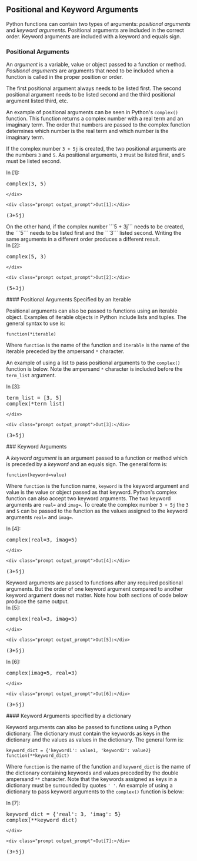 
## Positional and Keyword Arguments
Python functions can contain two types of arguments: _positional arguments_ and _keyword arguments_. Positional arguments are included in the correct order. Keyword arguments are included with a keyword and equals sign.
### Positional Arguments

An _argument_ is a variable, value or object passed to a function or method. _Positional arguments_ are arguments that need to be included when a function is called in the proper position or order. 

The first positional argument always needs to be listed first. The second positional argument needs to be listed second and the third positional argument listed third, etc. 

An example of positional arguments can be seen in Python's ```complex()``` function. This function returns a complex number with a real term and an imaginary term. The order that numbers are passed to the complex function determines which number is the real term and which number is the imaginary term.

If the complex number ```3 + 5j``` is created, the two positional arguments are the numbers ```3``` and ```5```. As positional arguments, ```3``` must be listed first, and ```5``` must be listed second. 
<div class="cell border-box-sizing code_cell rendered">
<div class="input">
<div class="prompt input_prompt">In&nbsp;[1]:</div>
<div class="inner_cell">
    <div class="input_area">
<div class=" highlight hl-ipython3"><pre><span></span><span class="nb">complex</span><span class="p">(</span><span class="mi">3</span><span class="p">,</span> <span class="mi">5</span><span class="p">)</span>
</pre></div>

    </div>
</div>
</div>

<div class="output_wrapper">
<div class="output">


<div class="output_area">

    <div class="prompt output_prompt">Out[1]:</div>




<div class="output_text output_subarea output_execute_result">
<pre>(3+5j)</pre>
</div>

</div>

</div>
</div>

</div>
On the other hand, if the complex number ```5 + 3j``` needs to be created, the ```5``` needs to be listed first and the ```3``` listed second. Writing the same arguments in a different order produces a different result.
<div class="cell border-box-sizing code_cell rendered">
<div class="input">
<div class="prompt input_prompt">In&nbsp;[2]:</div>
<div class="inner_cell">
    <div class="input_area">
<div class=" highlight hl-ipython3"><pre><span></span><span class="nb">complex</span><span class="p">(</span><span class="mi">5</span><span class="p">,</span> <span class="mi">3</span><span class="p">)</span>
</pre></div>

    </div>
</div>
</div>

<div class="output_wrapper">
<div class="output">


<div class="output_area">

    <div class="prompt output_prompt">Out[2]:</div>




<div class="output_text output_subarea output_execute_result">
<pre>(5+3j)</pre>
</div>

</div>

</div>
</div>

</div>
#### Positional Arguments Specified by an Iterable

Positional arguments can also be passed to functions using an iterable object. Examples of iterable objects in Python include lists and tuples. The general syntax to use is:

```text
function(*iterable)
```

Where ```function``` is the name of the function and ```iterable``` is the name of the iterable preceded by the ampersand ```*``` character. 

An example of using a list to pass positional arguments to the ```complex()``` function is below. Note the ampersand ```*``` character is included before the ```term_list``` argument.
<div class="cell border-box-sizing code_cell rendered">
<div class="input">
<div class="prompt input_prompt">In&nbsp;[3]:</div>
<div class="inner_cell">
    <div class="input_area">
<div class=" highlight hl-ipython3"><pre><span></span><span class="n">term_list</span> <span class="o">=</span> <span class="p">[</span><span class="mi">3</span><span class="p">,</span> <span class="mi">5</span><span class="p">]</span>
<span class="nb">complex</span><span class="p">(</span><span class="o">*</span><span class="n">term_list</span><span class="p">)</span>
</pre></div>

    </div>
</div>
</div>

<div class="output_wrapper">
<div class="output">


<div class="output_area">

    <div class="prompt output_prompt">Out[3]:</div>




<div class="output_text output_subarea output_execute_result">
<pre>(3+5j)</pre>
</div>

</div>

</div>
</div>

</div>
### Keyword Arguments

A _keyword argument_ is an argument passed to a function or method which is preceded by a _keyword_ and an equals sign.  The general form is:

```text
function(keyword=value)
```

Where ```function``` is the function name, ```keyword``` is the keyword argument and value is the value or object passed as that keyword. Python's complex function can also accept two keyword arguments. The two keyword arguments are ```real=``` and ```imag=```. To create the complex number ```3 + 5j``` the ```3``` and ```5``` can be passed to the function as the values assigned to the keyword arguments ```real=``` and ```imag=```.
<div class="cell border-box-sizing code_cell rendered">
<div class="input">
<div class="prompt input_prompt">In&nbsp;[4]:</div>
<div class="inner_cell">
    <div class="input_area">
<div class=" highlight hl-ipython3"><pre><span></span><span class="nb">complex</span><span class="p">(</span><span class="n">real</span><span class="o">=</span><span class="mi">3</span><span class="p">,</span> <span class="n">imag</span><span class="o">=</span><span class="mi">5</span><span class="p">)</span>
</pre></div>

    </div>
</div>
</div>

<div class="output_wrapper">
<div class="output">


<div class="output_area">

    <div class="prompt output_prompt">Out[4]:</div>




<div class="output_text output_subarea output_execute_result">
<pre>(3+5j)</pre>
</div>

</div>

</div>
</div>

</div>
Keyword arguments are passed to functions after any required positional arguments. But the order of one keyword argument compared to another keyword argument does not matter. Note how both sections of code below produce the same output.
<div class="cell border-box-sizing code_cell rendered">
<div class="input">
<div class="prompt input_prompt">In&nbsp;[5]:</div>
<div class="inner_cell">
    <div class="input_area">
<div class=" highlight hl-ipython3"><pre><span></span><span class="nb">complex</span><span class="p">(</span><span class="n">real</span><span class="o">=</span><span class="mi">3</span><span class="p">,</span> <span class="n">imag</span><span class="o">=</span><span class="mi">5</span><span class="p">)</span>
</pre></div>

    </div>
</div>
</div>

<div class="output_wrapper">
<div class="output">


<div class="output_area">

    <div class="prompt output_prompt">Out[5]:</div>




<div class="output_text output_subarea output_execute_result">
<pre>(3+5j)</pre>
</div>

</div>

</div>
</div>

</div>
<div class="cell border-box-sizing code_cell rendered">
<div class="input">
<div class="prompt input_prompt">In&nbsp;[6]:</div>
<div class="inner_cell">
    <div class="input_area">
<div class=" highlight hl-ipython3"><pre><span></span><span class="nb">complex</span><span class="p">(</span><span class="n">imag</span><span class="o">=</span><span class="mi">5</span><span class="p">,</span> <span class="n">real</span><span class="o">=</span><span class="mi">3</span><span class="p">)</span>
</pre></div>

    </div>
</div>
</div>

<div class="output_wrapper">
<div class="output">


<div class="output_area">

    <div class="prompt output_prompt">Out[6]:</div>




<div class="output_text output_subarea output_execute_result">
<pre>(3+5j)</pre>
</div>

</div>

</div>
</div>

</div>
#### Keyword Arguments specified by a dictionary

Keyword arguments can also be passed to functions using a Python dictionary. The dictionary must contain the keywords as keys in the dictionary and the values as values in the dictionary. The general form is:

```text
keyword_dict = {'keyword1': value1, 'keyword2': value2}
function(**keyword_dict)
```

Where ```function``` is the name of the function and ```keyword_dict``` is the name of the dictionary containing keywords and values preceded by the double ampersand ```**``` character. Note that the keywords assigned as keys in a dictionary must be surrounded by quotes ``` ' ' ```. An example of using a dictionary to pass keyword arguments to the ```complex()``` function is below:
<div class="cell border-box-sizing code_cell rendered">
<div class="input">
<div class="prompt input_prompt">In&nbsp;[7]:</div>
<div class="inner_cell">
    <div class="input_area">
<div class=" highlight hl-ipython3"><pre><span></span><span class="n">keyword_dict</span> <span class="o">=</span> <span class="p">{</span><span class="s1">&#39;real&#39;</span><span class="p">:</span> <span class="mi">3</span><span class="p">,</span> <span class="s1">&#39;imag&#39;</span><span class="p">:</span> <span class="mi">5</span><span class="p">}</span>
<span class="nb">complex</span><span class="p">(</span><span class="o">**</span><span class="n">keyword_dict</span><span class="p">)</span>
</pre></div>

    </div>
</div>
</div>

<div class="output_wrapper">
<div class="output">


<div class="output_area">

    <div class="prompt output_prompt">Out[7]:</div>




<div class="output_text output_subarea output_execute_result">
<pre>(3+5j)</pre>
</div>

</div>

</div>
</div>

</div>
 

